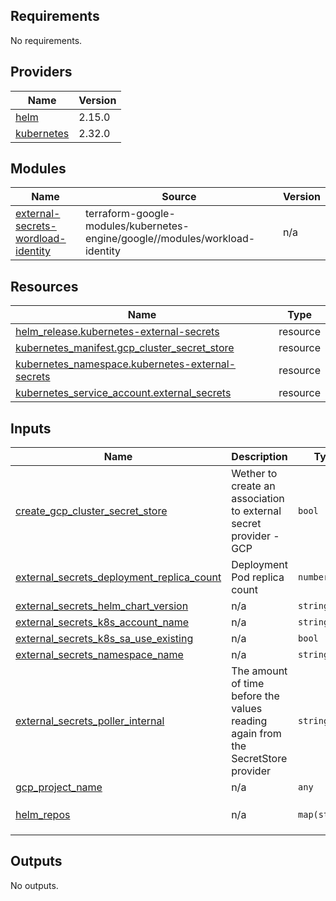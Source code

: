 <!-- BEGIN_TF_DOCS -->
## Requirements

No requirements.

## Providers

| Name | Version |
|------|---------|
| <a name="provider_helm"></a> [helm](#provider\_helm) | 2.15.0 |
| <a name="provider_kubernetes"></a> [kubernetes](#provider\_kubernetes) | 2.32.0 |

## Modules

| Name | Source | Version |
|------|--------|---------|
| <a name="module_external-secrets-wordload-identity"></a> [external-secrets-wordload-identity](#module\_external-secrets-wordload-identity) | terraform-google-modules/kubernetes-engine/google//modules/workload-identity | n/a |

## Resources

| Name | Type |
|------|------|
| [helm_release.kubernetes-external-secrets](https://registry.terraform.io/providers/hashicorp/helm/latest/docs/resources/release) | resource |
| [kubernetes_manifest.gcp_cluster_secret_store](https://registry.terraform.io/providers/hashicorp/kubernetes/latest/docs/resources/manifest) | resource |
| [kubernetes_namespace.kubernetes-external-secrets](https://registry.terraform.io/providers/hashicorp/kubernetes/latest/docs/resources/namespace) | resource |
| [kubernetes_service_account.external_secrets](https://registry.terraform.io/providers/hashicorp/kubernetes/latest/docs/resources/service_account) | resource |

## Inputs

| Name | Description | Type | Default | Required |
|------|-------------|------|---------|:--------:|
| <a name="input_create_gcp_cluster_secret_store"></a> [create\_gcp\_cluster\_secret\_store](#input\_create\_gcp\_cluster\_secret\_store) | Wether to create an association to external secret provider - GCP | `bool` | `false` | no |
| <a name="input_external_secrets_deployment_replica_count"></a> [external\_secrets\_deployment\_replica\_count](#input\_external\_secrets\_deployment\_replica\_count) | Deployment Pod replica count | `number` | `1` | no |
| <a name="input_external_secrets_helm_chart_version"></a> [external\_secrets\_helm\_chart\_version](#input\_external\_secrets\_helm\_chart\_version) | n/a | `string` | `"0.10.4"` | no |
| <a name="input_external_secrets_k8s_account_name"></a> [external\_secrets\_k8s\_account\_name](#input\_external\_secrets\_k8s\_account\_name) | n/a | `string` | `"external-secrets-sa"` | no |
| <a name="input_external_secrets_k8s_sa_use_existing"></a> [external\_secrets\_k8s\_sa\_use\_existing](#input\_external\_secrets\_k8s\_sa\_use\_existing) | n/a | `bool` | `true` | no |
| <a name="input_external_secrets_namespace_name"></a> [external\_secrets\_namespace\_name](#input\_external\_secrets\_namespace\_name) | n/a | `string` | `"external-secrets"` | no |
| <a name="input_external_secrets_poller_internal"></a> [external\_secrets\_poller\_internal](#input\_external\_secrets\_poller\_internal) | The amount of time before the values reading again from the SecretStore provider | `string` | `"10m"` | no |
| <a name="input_gcp_project_name"></a> [gcp\_project\_name](#input\_gcp\_project\_name) | n/a | `any` | n/a | yes |
| <a name="input_helm_repos"></a> [helm\_repos](#input\_helm\_repos) | n/a | `map(string)` | <pre>{<br>  "external-secrets": "https://charts.external-secrets.io"<br>}</pre> | no |

## Outputs

No outputs.
<!-- END_TF_DOCS -->